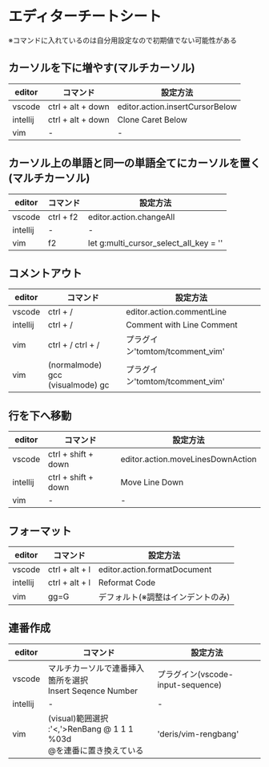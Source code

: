 # エディターチートシート

※コマンドに入れているのは自分用設定なので初期値でない可能性がある

## カーソルを下に増やす(マルチカーソル)

  | editor   | コマンド          | 設定方法                        |
  | -------- | ----------------- | ------------------------------- |
  | vscode   | ctrl + alt + down | editor.action.insertCursorBelow |
  | intellij | ctrl + alt + down | Clone Caret Below               |
  | vim      | -                 | -                               |

## カーソル上の単語と同一の単語全てにカーソルを置く(マルチカーソル)

  | editor   | コマンド          | 設定方法                                        |
  | -------- | ----------------- | ----------------------------------------------- |
  | vscode   | ctrl + f2         | editor.action.changeAll                         |
  | intellij | -                 | -                                               |
  | vim      | f2                | let g:multi_cursor_select_all_key      = '<f2>' |

## コメントアウト

  | editor   | コマンド                              | 設定方法                        |
  | -------- | ------------------------------------- | ------------------------------- |
  | vscode   | ctrl + /                              | editor.action.commentLine       |
  | intellij | ctrl + /                              | Comment with Line Comment       |
  | vim      | ctrl + / ctrl + /                     | プラグイン'tomtom/tcomment_vim' |
  | vim      | (normalmode) gcc <br> (visualmode) gc | プラグイン'tomtom/tcomment_vim' |

## 行を下へ移動

  | editor   | コマンド            | 設定方法                          |
  | -------- | ------------------- | --------------------------------- |
  | vscode   | ctrl + shift + down | editor.action.moveLinesDownAction |
  | intellij | ctrl + shift + down | Move Line Down                    |
  | vim      | -                   | -                                 |

## フォーマット

  | editor   | コマンド            | 設定方法                          |
  | -------- | ------------------- | --------------------------------- |
  | vscode   | ctrl + alt + l      | editor.action.formatDocument      |
  | intellij | ctrl + alt + l      | Reformat Code                     |
  | vim      | gg=G                | デフォルト(※調整はインデントのみ) |

## 連番作成

  | editor   | コマンド                                                                      | 設定方法                          |
  | -------- | ----------------------------------------------------------------------------- | --------------------------------- |
  | vscode   | マルチカーソルで連番挿入箇所を選択 <br> Insert Seqence Number                 | プラグイン(vscode-input-sequence) |
  | intellij | -                                                                             | -                                 |
  | vim      | (visual)範囲選択 <br> :'<,'>RenBang @ 1 1 1 %03d <br> @を連番に置き換えている | 'deris/vim-rengbang'              |
